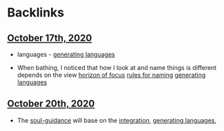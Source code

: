
# Backlinks
## [October 17th, 2020](<October 17th, 2020.md>)
- languages - [generating languages](<generating languages.md>)

- When bathing, I noticed that how I look at and name things is different depends on the view [horizon of focus](<horizon of focus.md>) [rules for naming](<rules for naming.md>) [generating languages](<generating languages.md>)

## [October 20th, 2020](<October 20th, 2020.md>)
- The [soul-guidance](<soul-guidance.md>) will base on the [integration](<integration.md>), [generating languages](<generating languages.md>),

